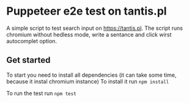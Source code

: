 # Puppeteer e2e test on tantis.pl

A simple script to test search input on https://tantis.pl. The script runs chromium without hedless mode, write a sentance and click wirst autocomplet option.

## Get started

To start you need to install all dependencies (it can take some time, because it instal chromium instance)
To install it run `npm install`

To run the test run `npm test`
